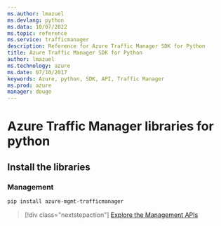 ```yaml
---
ms.author: lmazuel
ms.devlang: python
ms.data: 10/07/2022
ms.topic: reference
ms.service: trafficmanager
description: Reference for Azure Traffic Manager SDK for Python
title: Azure Traffic Manager SDK for Python
author: lmazuel
ms.technology: azure
ms.date: 07/10/2017
keywords: Azure, python, SDK, API, Traffic Manager
ms.prod: azure
manager: douge
---
```

# Azure Traffic Manager libraries for python

## Install the libraries

### Management

```bash
pip install azure-mgmt-trafficmanager
```

> [!div class="nextstepaction"]
> [Explore the Management APIs](/python/api/overview/azure/trafficmanager/management)